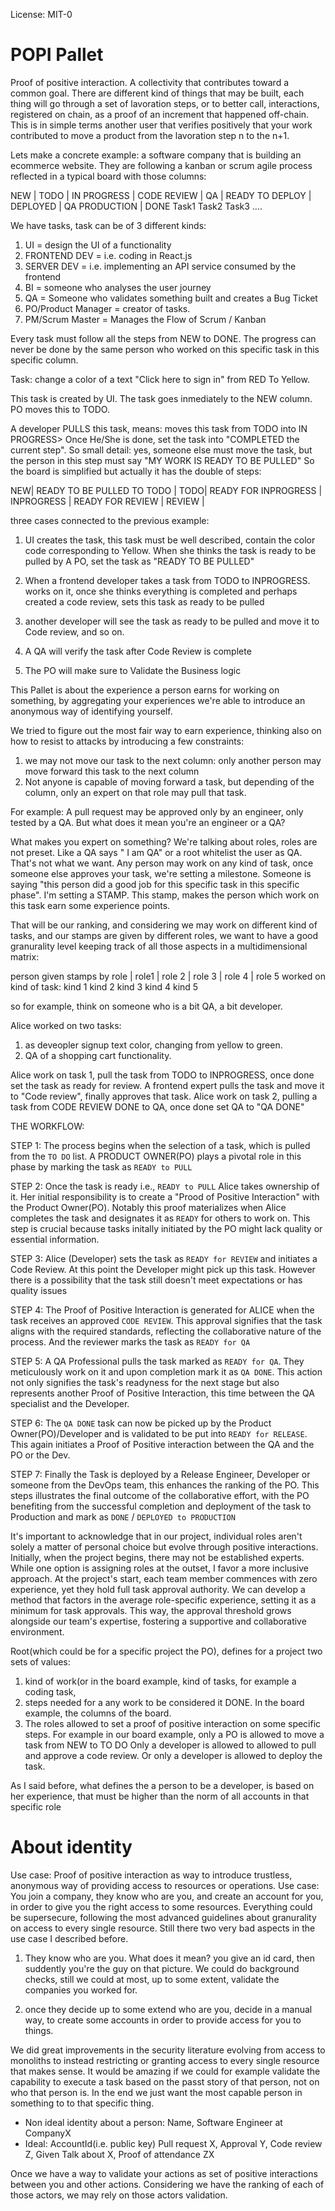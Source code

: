 License: MIT-0

 # POPI Pallet

 Proof of positive interaction. A collectivity that contributes toward a common goal.
 There are different kind of things that may be built, each thing will go through
 a set of lavoration steps, or to better call, interactions, registered on chain, as a proof of an increment that happened off-chain. This is in simple terms another user that verifies positively that your work contributed to move a product from the lavoration step n to the n+1.

Lets make a concrete example:
 a software company that is building an ecommerce website. They are following a
 kanban or scrum agile process reflected in a typical board with those columns:

 NEW	 | TODO | IN PROGRESS | CODE REVIEW | QA | READY TO DEPLOY | DEPLOYED | QA PRODUCTION | DONE
        Task1
 Task2
                              Task3
 ....

 We have tasks, task can be of 3 different kinds:
 1. UI = design the UI of a functionality
 2. FRONTEND DEV = i.e. coding in React.js
 3. SERVER DEV = i.e. implementing an API service consumed by the frontend
 4. BI = someone who analyses the user journey
 5. QA  = Someone who validates something built and creates a Bug Ticket
 6. PO/Product Manager = creator of tasks.
 7. PM/Scrum Master = Manages the Flow of Scrum / Kanban
  

 Every task must follow all the steps from NEW to DONE. The progress can never be done by the
 same person who worked on this specific task in this specific column.

 Task: change a color of a text "Click here to sign in" from RED To Yellow.

 This task is created by UI. The task goes inmediately to the NEW column.
 PO moves this to TODO.

 A developer PULLS this task, means: moves this task from TODO into IN PROGRESS>
 Once He/She is done, set the task into "COMPLETED the current step". So small detail:
 yes, someone else must move the task, but the person in this step must say "MY WORK IS READY TO
 BE PULLED" So the board is simplified but actually it has the double of steps:

 NEW| READY TO BE PULLED TO TODO | TODO| READY FOR INPROGRESS | INPROGRESS | READY FOR REVIEW |
 REVIEW |

 three cases connected to the previous example:
 1. UI creates the task, this task must be well described, contain the color code corresponding
    to Yellow. When she thinks the task is ready to be pulled by A PO, set the task as "READY TO BE PULLED"

 2. When a frontend developer takes a task from TODO to INPROGRESS. works on it, once she thinks
    everything is completed and perhaps created a code review, sets this task as ready to be pulled

 3. another developer will see the task as ready to be pulled and move it to Code review, and so on.

 4. A QA will verify the task after Code Review is complete

 5. The PO will make sure to Validate the Business logic

 This Pallet is about the experience a person earns for working on something, by aggregating your experiences we're able to introduce an anonymous way of identifying yourself.
 
We tried to figure out the most fair way to earn experience, thinking also on how to resist to attacks by
 introducing a few constraints:

 1. we may not move our task to the next column: only another person may move forward this task to the next column
 2. Not anyone is capable of moving forward a task, but depending of the column, only an expert on that role may pull that task.

For example: A pull request may be approved only by an engineer, only tested by a QA. But what does it mean you're an engineer or a QA?
 
 What makes you expert on something? We're talking about roles, roles are not preset. Like a QA
 says " I am QA" or a root whitelist the user as QA. That's not what we want. Any person may work
 on any kind of task, once someone else approves your task, we're setting a milestone. Someone is
 saying "this person did a good job for this specific task in this specific phase". I'm setting a
 STAMP. This stamp, makes the person which work on this task earn some experience points.

 That will be our ranking, and considering we may work on different kind of tasks, and our stamps
 are given by different roles, we want to have a good granurality level keeping track of all
 those aspects in a multidimensional matrix:

  person given stamps by role | role1 | role 2 | role 3 | role 4 | role 5
 worked on kind of task:
 kind 1
 kind 2
 kind 3
 kind 4
 kind 5

 so for example, think on someone who is a bit QA, a bit developer.

 Alice worked on two tasks:
 1. as deveopler signup text color, changing from yellow to green.
 2. QA of a shopping cart functionality.

 Alice work on task 1, pull the task from TODO to INPROGRESS, once done set the task as ready for
 review. A frontend expert pulls the task and move it to "Code review", finally approves that
 task. Alice  work on task 2, pulling a task from CODE REVIEW DONE to QA, once done set QA to "QA
 DONE"


THE WORKFLOW: 

STEP 1: The process begins when the selection of a task, which is pulled from the `TO DO` list. A PRODUCT OWNER(PO) plays a pivotal role in this phase by marking the task as `READY to PULL`

STEP 2: Once the task is ready i.e., `READY to PULL` Alice takes ownership of it. Her initial responsibility is to create a "Prood of Positive Interaction" with the Product Owner(PO). Notably this proof materializes when Alice completes the task and designates it as `READY` for others to work on. This step is crucial because tasks initally initiated by the PO might lack quality or essential information. 

STEP 3: Alice (Developer) sets the task as `READY for REVIEW` and initiates a Code Review. At this point the Developer might pick up this task. However there is a possibility that the task still doesn't meet expectations or has quality issues

STEP 4: The Proof of Positive Interaction is generated for ALICE when the task receives an approved `CODE REVIEW`. This approval signifies that the task aligns with the required standards, reflecting the collaborative nature of the process. And the reviewer marks the task as `READY for QA`

STEP 5: A QA Professional pulls the task marked as `READY for QA`. They meticulously work on it and upon completion mark it as `QA DONE`. This action not only signifies the task's readyness for the next stage but also represents another Proof of Positive Interaction, this time between the QA specialist and the Developer.

STEP 6: The `QA DONE` task can now be picked up by the Product Owner(PO)/Developer and is validated to be put into `READY for RELEASE`. This again initiates a Proof of Positive interaction between the QA and the PO or the Dev. 

STEP 7: Finally the Task is deployed by a Release Engineer, Developer or someone from the DevOps team, this enhances the ranking of the PO. This steps illustrates the final outcome of the collaborative effort, with the PO benefiting from the successful completion and deployment of the task to Production and mark as `DONE` / `DEPLOYED to PRODUCTION`

 It's important to acknowledge that in our project, individual roles aren't solely a matter of personal choice but evolve through positive interactions. Initially, when the project begins, there may not be established experts. While one option is assigning roles at the outset, I favor a more inclusive approach. At the project's start, each team member commences with zero experience, yet they hold full task approval authority. We can develop a method that factors in the average role-specific experience, setting it as a minimum for task approvals. This way, the approval threshold grows alongside our team's expertise, fostering a supportive and collaborative environment. 

 Root(which could be for a specific project the PO), defines for a project two sets of values:
 1. kind of work(or in the board example, kind of tasks, for example a coding task,
 2. steps needed for a any work to be considered it DONE. In the board example, the columns of
    the board.
 3. The roles allowed to set a proof of positive interaction on some specific steps.
 For example in our board example, only a PO is allowed to move a task from NEW to TO DO
 Only a developer is allowed to allowed to pull and approve a code review. Or only a developer is
 allowed to deploy the task.

 As I said before, what defines the a person to be a developer, is based on her experience, that
 must be higher than the norm of all accounts in that specific role

# About identity

 Use case:
Proof of positive interaction as way to introduce trustless, anonymous way of providing access to resources or operations. 
 Use case:
 You join a company, they know who are you, and create an account for you, in order to give you the right access to some resources.
 Everything could be supersecure, following the most advanced guidelines about granurality on access to every single resource. Still
 there two very bad aspects in the use case I described before.
 1. They know who are you. What does it mean? you give an id card, then suddently you're the guy on that picture.
 We could do background checks, still we could at most, up to some extent, validate the companies you worked for. 

 2. once they decide up to some extend who are you, decide in a manual way, to create some accounts in order to provide access for you to things.

 We did great improvements in the security literature evolving from access to monoliths to instead restricting or granting access to every single resource that makes sense. It would be amazing if we could for example validate the capability to execute a task based on the passt story of that person, not on who that person is. In the end we just want the most capable person in something to to that specific thing. 
 * Non ideal identity about a person: Name, Software Engineer at CompanyX
 * Ideal: 
 AccountId(i.e. public key)
 Pull request X, 
 Approval Y, 
 Code review Z, 
 Given Talk about X, 
 Proof of attendance ZX

 Once we have a way to validate your actions as set of positive interactions between you and other actions. Considering we have the ranking of each of those actors, we may rely on those actors validation.

